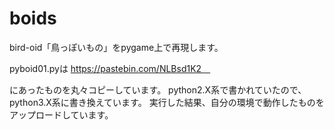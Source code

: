 # boids
bird-oid「鳥っぽいもの」をpygame上で再現します。



pyboid01.pyは
https://pastebin.com/NLBsd1K2　

にあったものを丸々コピーしています。
python2.X系で書かれていたので、python3.X系に書き換えています。
実行した結果、自分の環境で動作したものをアップロードしています。
